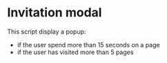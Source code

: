 # Invitation modal

This script display a popup:

- if the user spend more than 15 seconds on a page
- if the user has visited more than 5 pages 